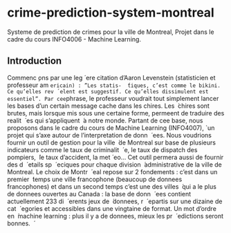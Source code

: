 # crime-prediction-system-montreal
Systeme de prediction de crimes pour la ville de Montreal, Projet dans le cadre du cours INFO4006 - Machine Learning.

## Introduction
Commenc ̧ons par une leg ́ ere citation d’Aaron Levenstein (statisticien et professeur am ` ericain) : ”Les statis-  ́tiques, c’est comme le bikini. Ce qu’elles rev ́ elent est suggestif. Ce qu’elles dissimulent est essentiel”. Par cee `phrase, le professeur voudrait tout simplement lancer les bases d’un certain message cache dans les chires. Les  ́chires sont brutes, mais lorsque mis sous une certaine forme, permeent de traduire des realit  ́ es qui s’appliquent  ́a notre monde. Partant de cee base, nous proposons dans le cadre du cours de Machine Learning (INFO4007), `un projet qui s’axe autour de l’interpretation de donn  ́ ees. Nous voudrions fournir un outil de gestion pour la ville  ́de Montreal sur base de plusieurs indicateurs comme le taux de criminalit  ́ e, le taux de dispatch des pompiers,  ́le taux d’accident, la met ́ eo... Cet outil permera aussi de fournir des d  ́ etails sp  ́ eciques pour chaque division  ́administrative de la ville de Montreal. Le choix de Montr  ́ eal repose sur 2 fondements : c’est dans un premier  ́temps une ville francophone (beaucoup de donnees francophones) et dans un second temps c’est une des villes  ́qui a le plus de donnees ouvertes au Canada : la base de donn  ́ ees contient actuellement 233 di  ́ erents jeux de  ́donnees, r  ́ epartis sur une dizaine de cat  ́ egories et accessibles dans une vingtaine de format. Un mot d’ordre en  ́machine learning : plus il y a de donnees, mieux les pr  ́ edictions seront bonnes.  ́
